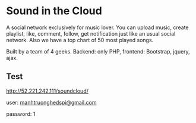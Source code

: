 # Sound in the Cloud

A social network exclusively for music lover. You can upload music, create playlist, like, comment, follow, get notification just like an usual social network. Also we have a top chart of 50 most played songs.

Built by a team of 4 geeks. Backend: only PHP, frontend: Bootstrap, jquery, ajax.

## Test 

http://52.221.242.111/soundcloud/

user: manhtruonghedspi@gmail.com

password: 1
